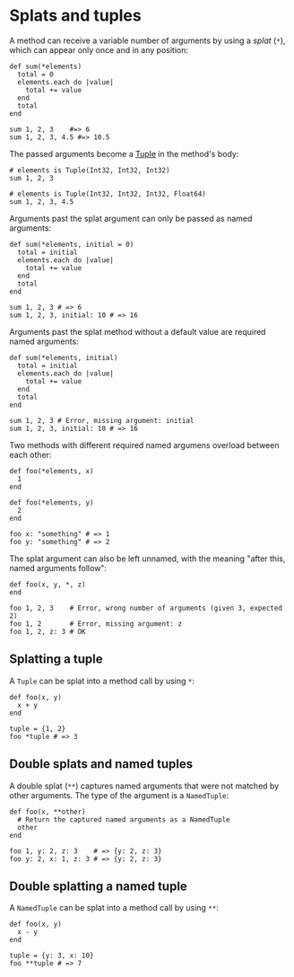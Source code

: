 # Splats and tuples

A method can receive a variable number of arguments by using a *splat* (`*`), which can appear only once and in any position:

```crystal
def sum(*elements)
  total = 0
  elements.each do |value|
    total += value
  end
  total
end

sum 1, 2, 3    #=> 6
sum 1, 2, 3, 4.5 #=> 10.5
```

The passed arguments become a [Tuple](http://crystal-lang.org/api/Tuple.html) in the method's body:

```crystal
# elements is Tuple(Int32, Int32, Int32)
sum 1, 2, 3

# elements is Tuple(Int32, Int32, Int32, Float64)
sum 1, 2, 3, 4.5
```

Arguments past the splat argument can only be passed as named arguments:

```crystal
def sum(*elements, initial = 0)
  total = initial
  elements.each do |value|
    total += value
  end
  total
end

sum 1, 2, 3 # => 6
sum 1, 2, 3, initial: 10 # => 16
```

Arguments past the splat method without a default value are required named arguments:

```crystal
def sum(*elements, initial)
  total = initial
  elements.each do |value|
    total += value
  end
  total
end

sum 1, 2, 3 # Error, missing argument: initial
sum 1, 2, 3, initial: 10 # => 16
```

Two methods with different required named argumens overload between each other:

```crystal
def foo(*elements, x)
  1
end

def foo(*elements, y)
  2
end

foo x: "something" # => 1
foo y: "something" # => 2
```

The splat argument can also be left unnamed, with the meaning "after this, named arguments follow":

```crystal
def foo(x, y, *, z)
end

foo 1, 2, 3    # Error, wrong number of arguments (given 3, expected 2)
foo 1, 2       # Error, missing argument: z
foo 1, 2, z: 3 # OK
```

## Splatting a tuple

A `Tuple` can be splat into a method call by using `*`:

```crystal
def foo(x, y)
  x + y
end

tuple = {1, 2}
foo *tuple # => 3
```

## Double splats and named tuples

A double splat (`**`) captures named arguments that were not matched by other arguments. The type of the argument is a `NamedTuple`:

```crystal
def foo(x, **other)
  # Return the captured named arguments as a NamedTuple
  other
end

foo 1, y: 2, z: 3    # => {y: 2, z: 3}
foo y: 2, x: 1, z: 3 # => {y: 2, z: 3}
```

## Double splatting a named tuple

A `NamedTuple` can be splat into a method call by using `**`:

```crystal
def foo(x, y)
  x - y
end

tuple = {y: 3, x: 10}
foo **tuple # => 7
```
